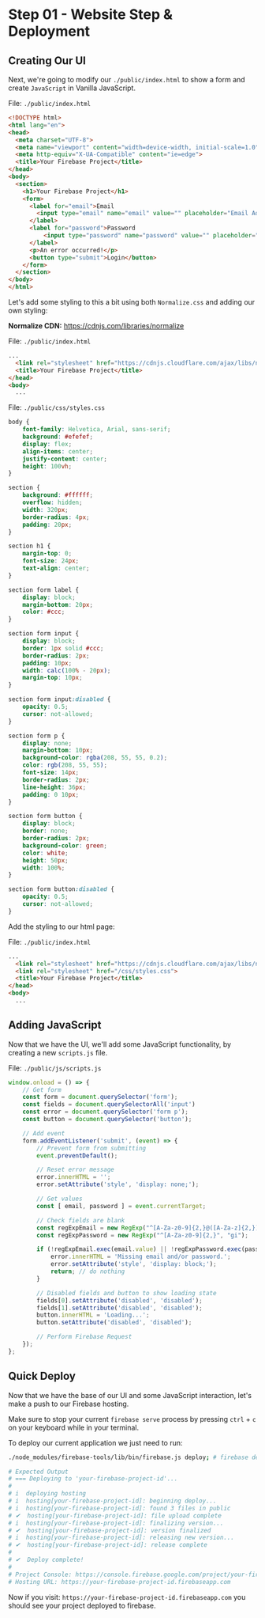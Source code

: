 # Step 01 - Website Step & Deployment

## Creating Our UI

Next, we're going to modify our `./public/index.html` to show a form and create `JavaScript` in Vanilla JavaScript.

File: `./public/index.html`

```html
<!DOCTYPE html>
<html lang="en">
<head>
  <meta charset="UTF-8">
  <meta name="viewport" content="width=device-width, initial-scale=1.0">
  <meta http-equiv="X-UA-Compatible" content="ie=edge">
  <title>Your Firebase Project</title>
</head>
<body>
  <section>
    <h1>Your Firebase Project</h1>
    <form>
      <label for="email">Email
        <input type="email" name="email" value="" placeholder="Email Address" />
      </label>
      <label for="password">Password
          <input type="password" name="password" value="" placeholder="Password" />
      </label>
      <p>An error occurred!</p>
      <button type="submit">Login</button>
    </form>
  </section>
</body>
</html>
```

Let's add some styling to this a bit using both `Normalize.css` and adding our own styling:

**Normalize CDN:** https://cdnjs.com/libraries/normalize

File: `./public/index.html`

```html
...
  <link rel="stylesheet" href="https://cdnjs.cloudflare.com/ajax/libs/normalize/8.0.1/normalize.min.css">
  <title>Your Firebase Project</title>
</head>
<body>
  ...
```

File: `./public/css/styles.css`

```css
body {
    font-family: Helvetica, Arial, sans-serif;
    background: #efefef;
    display: flex;
    align-items: center;
    justify-content: center;
    height: 100vh;
}

section {
    background: #ffffff;
    overflow: hidden;
    width: 320px;
    border-radius: 4px;
    padding: 20px;
}

section h1 {
    margin-top: 0;
    font-size: 24px;
    text-align: center;
}

section form label {
    display: block;
    margin-bottom: 20px;
    color: #ccc;
}

section form input {
    display: block;
    border: 1px solid #ccc;
    border-radius: 2px;
    padding: 10px;
    width: calc(100% - 20px);
    margin-top: 10px;
}

section form input:disabled {
    opacity: 0.5;
    cursor: not-allowed;
}

section form p {
    display: none;
    margin-bottom: 10px;
    background-color: rgba(208, 55, 55, 0.2);
    color: rgb(208, 55, 55);
    font-size: 14px;
    border-radius: 2px;
    line-height: 36px;
    padding: 0 10px;
}

section form button {
    display: block;
    border: none;
    border-radius: 2px;
    background-color: green;
    color: white;
    height: 50px;
    width: 100%;
}

section form button:disabled {
    opacity: 0.5;
    cursor: not-allowed;
}
```

Add the styling to our html page:

File: `./public/index.html`

```html
...
  <link rel="stylesheet" href="https://cdnjs.cloudflare.com/ajax/libs/normalize/8.0.1/normalize.min.css">
  <link rel="stylesheet" href="/css/styles.css">
  <title>Your Firebase Project</title>
</head>
<body>
  ...
```

## Adding JavaScript

Now that we have the UI, we'll add some JavaScript functionality, by creating a new `scripts.js` file.

File: `./public/js/scripts.js`

```javascript
window.onload = () => {
    // Get form
    const form = document.querySelector('form');
    const fields = document.querySelectorAll('input')
    const error = document.querySelector('form p');
    const button = document.querySelector('button');

    // Add event
    form.addEventListener('submit', (event) => {
        // Prevent form from submitting
        event.preventDefault();

        // Reset error message
        error.innerHTML = '';
        error.setAttribute('style', 'display: none;');

        // Get values
        const [ email, password ] = event.currentTarget;

        // Check fields are blank
        const regExpEmail = new RegExp("^[A-Za-z0-9]{2,}@([A-Za-z]{2,})*.([A-Za-z]{2,})", "gi");
        const regExpPassword = new RegExp("^[A-Za-z0-9]{2,}", "gi");

        if (!regExpEmail.exec(email.value) || !regExpPassword.exec(password.value)) {
            error.innerHTML = 'Missing email and/or password.';
            error.setAttribute('style', 'display: block;');
            return; // do nothing
        }

        // Disabled fields and button to show loading state
        fields[0].setAttribute('disabled', 'disabled');
        fields[1].setAttribute('disabled', 'disabled');
        button.innerHTML = 'Loading...';
        button.setAttribute('disabled', 'disabled');

        // Perform Firebase Request
    });
};
```

## Quick Deploy

Now that we have the base of our UI and some JavaScript interaction, let's make a push to our Firebase hosting.

Make sure to stop your current `firebase serve` process by pressing `ctrl` + `c` on your keyboard while in your terminal.

To deploy our current application we just need to run:

```bash
./node_modules/firebase-tools/lib/bin/firebase.js deploy; # firebase deploy

# Expected Output
# === Deploying to 'your-firebase-project-id'...
#
# i  deploying hosting
# i  hosting[your-firebase-project-id]: beginning deploy...
# i  hosting[your-firebase-project-id]: found 3 files in public
# ✔  hosting[your-firebase-project-id]: file upload complete
# i  hosting[your-firebase-project-id]: finalizing version...
# ✔  hosting[your-firebase-project-id]: version finalized
# i  hosting[your-firebase-project-id]: releasing new version...
# ✔  hosting[your-firebase-project-id]: release complete
#
# ✔  Deploy complete!
#
# Project Console: https://console.firebase.google.com/project/your-firebase-project-id/overview
# Hosting URL: https://your-firebase-project-id.firebaseapp.com
```

Now if you visit: `https://your-firebase-project-id.firebaseapp.com` you should see your project deployed to firebase.